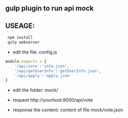 
## gulp plugin to run api mock


## USEAGE:
```javascript
 npm install
 gulp webserver
```


* edit the file: config.js
```javascript
module.exports = {
    '/api/vote':'vote.json',
    '/api/getUserInfo':'getUserInfo.json',
    '/api/apply':'apply.json'
}
 ```
* edit the folder: mock/

* request http://yourhost:8000/api/vote

* response the content: content of file mock/vote.json

